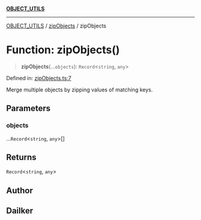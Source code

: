 [**OBJECT_UTILS**](../../README.md)

***

[OBJECT_UTILS](../../README.md) / [zipObjects](../README.md) / zipObjects

# Function: zipObjects()

> **zipObjects**(...`objects`): `Record`\<`string`, `any`\>

Defined in: [zipObjects.ts:7](https://github.com/dailker/everyutil/blob/2a1290e25c1270a5e1af64099b97f8d5fc086e59/src/object/zipObjects.ts#L7)

Merge multiple objects by zipping values of matching keys.

## Parameters

### objects

...`Record`\<`string`, `any`\>[]

## Returns

`Record`\<`string`, `any`\>

## Author

## Dailker
